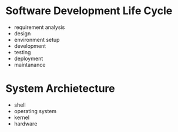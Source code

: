 # Software Development Life Cycle
 
- requirement analysis
- design
- environment setup
- development
- testing
- deployment
- maintanance

# System Archietecture
- shell
- operating system
- kernel
- hardware


